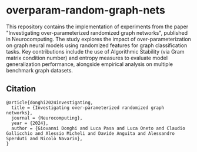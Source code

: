 # overparam-random-graph-nets

This repository contains the implementation of experiments from the paper "Investigating over-parameterized randomized graph networks", published in Neurocomputing. The study explores the impact of over-parameterization on graph neural models using randomized features for graph classification tasks. Key contributions include the use of Algorithmic Stability (via Gram matrix condition number) and entropy measures to evaluate model generalization performance, alongside empirical analysis on multiple benchmark graph datasets.

## Citation

```
@article{donghi2024investigating,
  title = {Investigating over-parameterized randomized graph networks},
  journal = {Neurocomputing},
  year = {2024},
  author = {Giovanni Donghi and Luca Pasa and Luca Oneto and Claudio Gallicchio and Alessio Micheli and Davide Anguita and Alessandro Sperduti and Nicolò Navarin},
}
```

